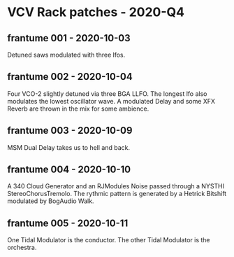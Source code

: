 # VCV Rack patches - 2020-Q4

## frantume 001 - 2020-10-03

Detuned saws modulated with three lfos.

## frantume 002 - 2020-10-04

Four VCO-2 slightly detuned via three BGA LLFO. The longest lfo also modulates the
lowest oscillator wave. A modulated Delay and some XFX Reverb are thrown in the mix
for some ambience.

## frantume 003 - 2020-10-09

MSM Dual Delay takes us to hell and back.

## frantume 004 - 2020-10-10

A 340 Cloud Generator and an RJModules Noise passed through a NYSTHI StereoChorusTremolo.
The rythmic pattern is generated by a Hetrick Bitshift modulated by BogAudio Walk.

## frantume 005 - 2020-10-11

One Tidal Modulator is the conductor. The other Tidal Modulator is the orchestra.
